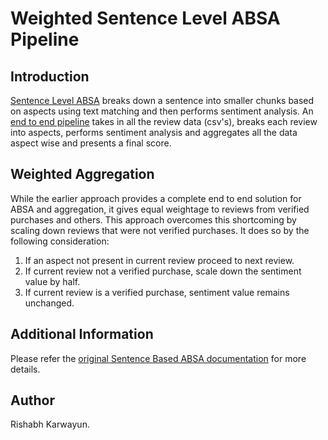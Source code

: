 # Weighted Sentence Level ABSA Pipeline


## Introduction
[Sentence Level ABSA](https://gitlab.com/gide-analytics/author-analysis/absa/-/tree/master/Bo_code/SentenceBasedABSA) breaks down a sentence into smaller chunks based on aspects using text matching and then performs sentiment analysis. An [end to end pipeline](https://gitlab.com/gide-analytics/author-analysis/absa/-/blob/master/Bo_code/SentenceBasedABSA/ABSA%20pipeline.ipynb) takes in all the review data (csv's), breaks each review into aspects, performs sentiment analysis and aggregates all the data aspect wise and presents a final score.

## Weighted Aggregation
While the earlier approach provides a complete end to end solution for ABSA and aggregation, it gives equal weightage to reviews from verified purchases and others. This approach overcomes this shortcoming by scaling down reviews that were not verified purchases. It does so by the following consideration: <br>

1) If an aspect not present in current review proceed to next review. <br>
2) If current review not a verified purchase, scale down the sentiment value by half. <br>
3) If current review is a verified purchase, sentiment value remains unchanged.

## Additional Information
Please refer the [original Sentence Based ABSA documentation](https://gitlab.com/gide-analytics/author-analysis/absa/-/tree/master/Bo_code/SentenceBasedABSA) for more details.

## Author

Rishabh Karwayun.
